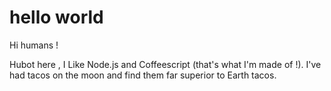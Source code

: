# hello world

Hi humans !

Hubot here , I Like Node.js and Coffeescript (that's what I'm made of !).
I've had tacos on the moon and find them far superior to Earth tacos.
